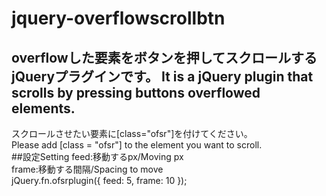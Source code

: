 # jquery-overflowscrollbtn
overflowした要素をボタンを押してスクロールするjQueryプラグインです。
It is a jQuery plugin that scrolls by pressing buttons overflowed elements.
---
スクロールさせたい要素に[class="ofsr"]を付けてください。  
Please add [class = "ofsr"] to the element you want to scroll.  
##設定Setting
feed:移動するpx/Moving px  
frame:移動する間隔/Spacing to move  
jQuery.fn.ofsrplugin({
            feed: 5,
            frame: 10
        });
